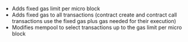 * Adds fixed gas limit per micro block
* Adds fixed gas to all transactions (contract create and contract call transactions use the fixed gas plus gas needed for their execution)
* Modifies mempool to select transactions up to the gas limit per micro block
